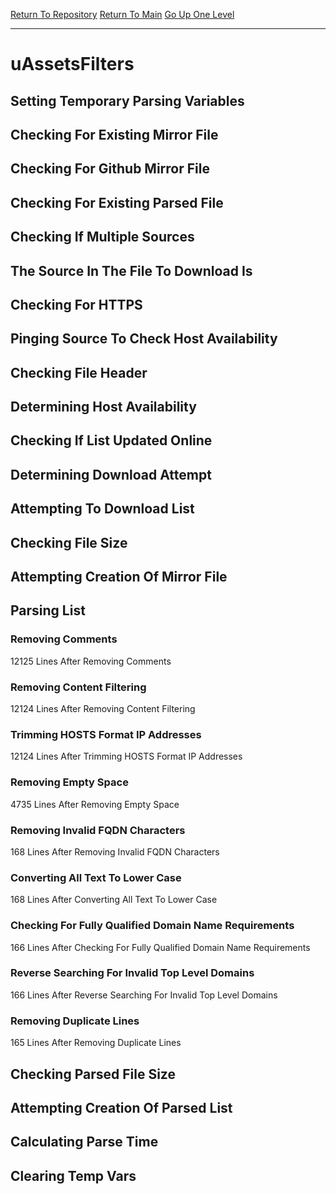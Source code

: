 [Return To Repository](https://github.com/deathbybandaid/piholeparser/)
[Return To Main](https://github.com/deathbybandaid/piholeparser/blob/master/RecentRunLogs/Mainlog.md)
[Go Up One Level](https://github.com/deathbybandaid/piholeparser/blob/master/RecentRunLogs/TopLevelScripts/30-Processing-External-Blacklists.md)
____________________________________
# uAssetsFilters
## Setting Temporary Parsing Variables
## Checking For Existing Mirror File
## Checking For Github Mirror File
## Checking For Existing Parsed File
## Checking If Multiple Sources
## The Source In The File To Download Is
## Checking For HTTPS
## Pinging Source To Check Host Availability
## Checking File Header
## Determining Host Availability
## Checking If List Updated Online
## Determining Download Attempt
## Attempting To Download List
## Checking File Size
## Attempting Creation Of Mirror File
## Parsing List
### Removing Comments
12125 Lines After Removing Comments
### Removing Content Filtering
12124 Lines After Removing Content Filtering
### Trimming HOSTS Format IP Addresses
12124 Lines After Trimming HOSTS Format IP Addresses
### Removing Empty Space
4735 Lines After Removing Empty Space
### Removing Invalid FQDN Characters
168 Lines After Removing Invalid FQDN Characters
### Converting All Text To Lower Case
168 Lines After Converting All Text To Lower Case
### Checking For Fully Qualified Domain Name Requirements
166 Lines After Checking For Fully Qualified Domain Name Requirements
### Reverse Searching For Invalid Top Level Domains
166 Lines After Reverse Searching For Invalid Top Level Domains
### Removing Duplicate Lines
165 Lines After Removing Duplicate Lines
## Checking Parsed File Size
## Attempting Creation Of Parsed List
## Calculating Parse Time
## Clearing Temp Vars
